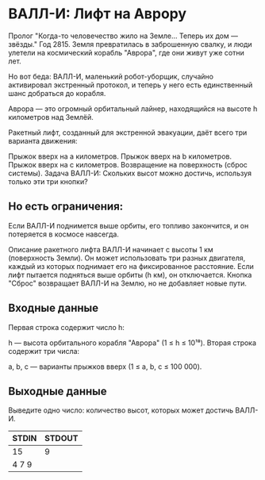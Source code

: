 # ВАЛЛ-И: Лифт на Аврору
Пролог
"Когда-то человечество жило на Земле… Теперь их дом — звёзды."
Год 2815.
Земля превратилась в заброшенную свалку, и люди улетели на космический корабль "Аврора", где они живут уже сотни лет.

Но вот беда: ВАЛЛ-И, маленький робот-уборщик, случайно активировал экстренный протокол, и теперь у него есть единственный шанс добраться до корабля.

Аврора — это огромный орбитальный лайнер, находящийся на высоте h километров над Землёй.

Ракетный лифт, созданный для экстренной эвакуации, даёт всего три варианта движения:

Прыжок вверх на a километров.
Прыжок вверх на b километров.
Прыжок вверх на c километров.
Возвращение на поверхность (сброс системы).
Задача ВАЛЛ-И:
Скольких высот можно достичь, используя только эти три кнопки?

## Но есть ограничения:
Если ВАЛЛ-И поднимется выше орбиты, его топливо закончится, и он потеряется в космосе навсегда.

Описание ракетного лифта
ВАЛЛ-И начинает с высоты 1 км (поверхность Земли).
Он может использовать три разных двигателя, каждый из которых поднимает его на фиксированное расстояние.
Если лифт пытается подняться выше орбиты (h км), он отключается.
Кнопка "Сброс" возвращает ВАЛЛ-И на Землю, но не добавляет новые пути.

## Входные данные

Первая строка содержит число h:

h — высота орбитального корабля "Аврора" (1 ≤ h ≤ 10¹⁸).
Вторая строка содержит три числа:

a, b, c — варианты прыжков вверх (1 ≤ a, b, c ≤ 100 000).

## Выходные данные

Выведите одно число: количество высот, которых может достичь ВАЛЛ-И.

|STDIN|STDOUT|
|-----|------|
|15|9|
|4 7 9||